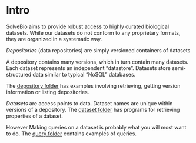 # Intro

SolveBio aims to provide robust access to highly curated biological datasets. While our datasets do not conform to any proprietary formats, they are organized in a systematic way.

*Depositories* (data repositories) are simply versioned containers of datasets

A depository contains many versions, which in turn contain many datasets. Each dataset represents an independent “datastore”. Datasets store semi-structured data similar to typical “NoSQL” databases.

The [depository folder](https://github.com/solvebio/solvebio-ruby/blob/dev/demo/depository) has examples involving retrieving, getting version information or listing depositories.

*Datasets* are access points to data. Dataset names are unique within versions of a depository. The
[dataset folder](https://github.com/solvebio/solvebio-ruby/blob/dev/demo/dataset) has programs for retrieving properties of a dataset.

However Making queries on a dataset is probably what you will most want to do. The [query folder](https://github.com/solvebio/solvebio-ruby/blob/dev/demo/query) contains examples of queries.

